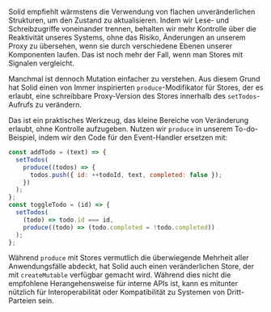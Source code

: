 Solid empfiehlt wärmstens die Verwendung von flachen unveränderlichen Strukturen, um den Zustand zu aktualisieren. Indem wir Lese- und Schreibzugriffe voneinander trennen, behalten wir mehr Kontrolle über die Reaktivität unseres Systems, ohne das Risiko, Änderungen an unserem Proxy zu übersehen, wenn sie durch verschiedene Ebenen unserer Komponenten laufen. Das ist noch mehr der Fall, wenn man Stores mit Signalen vergleicht.

Manchmal ist dennoch Mutation einfacher zu verstehen. Aus diesem Grund hat Solid einen von Immer inspirierten `produce`-Modifikator für Stores, der es erlaubt, eine schreibbare Proxy-Version des Stores innerhalb des `setTodos`-Aufrufs zu verändern.

Das ist ein praktisches Werkzeug, das kleine Bereiche von Veränderung erlaubt, ohne Kontrolle aufzugeben. Nutzen wir `produce` in unserem To-do-Beispiel, indem wir den Code für den Event-Handler ersetzen mit:

```jsx
const addTodo = (text) => {
  setTodos(
    produce((todos) => {
      todos.push({ id: ++todoId, text, completed: false });
    })
  );
};
const toggleTodo = (id) => {
  setTodos(
    (todo) => todo.id === id,
    produce((todo) => (todo.completed = !todo.completed))
  );
};
```

Während `produce` mit Stores vermutlich die überwiegende Mehrheit aller Anwendungsfälle abdeckt, hat Solid auch einen veränderlichen Store, der mit `createMutable` verfügbar gemacht wird. Während dies nicht die empfohlene Herangehensweise für interne APIs ist, kann es mitunter nützlich für Interoperabilität oder Kompatibilität zu Systemen von Dritt-Parteien sein.
